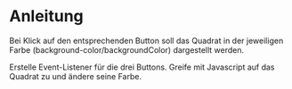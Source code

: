 # Anleitung

Bei Klick auf den entsprechenden Button soll das Quadrat in der jeweiligen Farbe (background-color/backgroundColor) dargestellt werden.

Erstelle Event-Listener für die drei Buttons. Greife mit Javascript auf das Quadrat zu und ändere seine Farbe.
